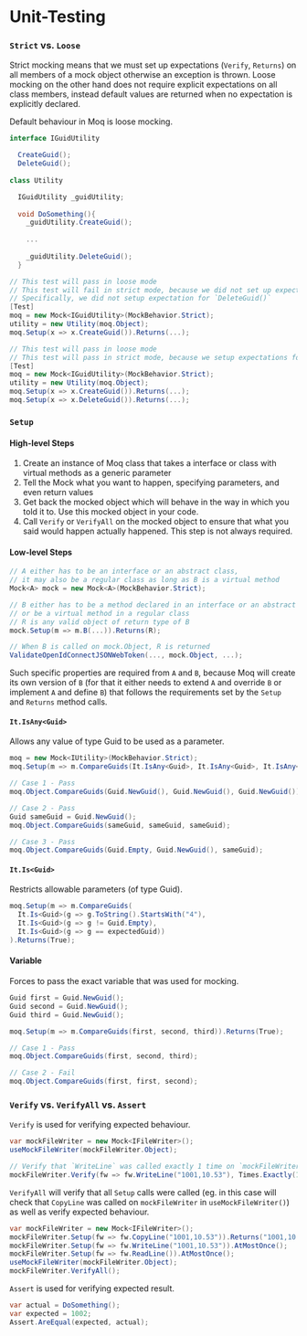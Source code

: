 # Unit-Testing

### `Strict` vs. `Loose`

Strict mocking means that we must set up expectations (`Verify`, `Returns`) on all members of a mock object otherwise an exception is thrown. Loose mocking on the other hand does not require explicit expectations on all class members, instead default values are returned when no expectation is explicitly declared.

Default behaviour in Moq is loose mocking.

```C#
interface IGuidUtility

  CreateGuid();
  DeleteGuid();
  
class Utility

  IGuidUtility _guidUtility;
  
  void DoSomething(){
    _guidUtility.CreateGuid();
    
    ...
    
    _guidUtility.DeleteGuid();
  }

// This test will pass in loose mode
// This test will fail in strict mode, because we did not set up expectations for all members of the `moq`
// Specifically, we did not setup expectation for `DeleteGuid()`
[Test]
moq = new Mock<IGuidUtility>(MockBehavior.Strict);
utility = new Utility(moq.Object);
moq.Setup(x => x.CreateGuid()).Returns(...);

// This test will pass in loose mode
// This test will pass in strict mode, because we setup expectations for all members of the `moq`
[Test]
moq = new Mock<IGuidUtility>(MockBehavior.Strict);
utility = new Utility(moq.Object);
moq.Setup(x => x.CreateGuid()).Returns(...);
moq.Setup(x => x.DeleteGuid()).Returns(...);
```

### `Setup`

#### High-level Steps
1. Create an instance of Moq class that takes a interface or class with virtual methods as a generic parameter
2. Tell the Mock what you want to happen, specifying parameters, and even return values
3. Get back the mocked object which will behave in the way in which you told it to. Use this mocked object in your code.
4. Call `Verify` or `VerifyAll` on the mocked object to ensure that what you said would happen actually happened. This step is not always required.

#### Low-level Steps
```C#
// A either has to be an interface or an abstract class, 
// it may also be a regular class as long as B is a virtual method
Mock<A> mock = new Mock<A>(MockBehavior.Strict);

// B either has to be a method declared in an interface or an abstract class, 
// or be a virtual method in a regular class
// R is any valid object of return type of B
mock.Setup(m => m.B(...)).Returns(R);

// When B is called on mock.Object, R is returned
ValidateOpenIdConnectJSONWebToken(..., mock.Object, ...);
```

Such specific properties are required from `A` and `B`, because Moq will create its own version of `B` (for that it either needs to extend `A` and override `B` or implement `A` and define `B`) that follows the requirements set by the `Setup` and `Returns` method calls.

#### `It.IsAny<Guid>`
Allows any value of type Guid to be used as a parameter.

```C#
moq = new Mock<IUtility>(MockBehavior.Strict);
moq.Setup(m => m.CompareGuids(It.IsAny<Guid>, It.IsAny<Guid>, It.IsAny<Guid>)).Returns(True);

// Case 1 - Pass
moq.Object.CompareGuids(Guid.NewGuid(), Guid.NewGuid(), Guid.NewGuid());

// Case 2 - Pass
Guid sameGuid = Guid.NewGuid();
moq.Object.CompareGuids(sameGuid, sameGuid, sameGuid);

// Case 3 - Pass
moq.Object.CompareGuids(Guid.Empty, Guid.NewGuid(), sameGuid);
```

#### `It.Is<Guid>`
Restricts allowable parameters (of type Guid).

```C#
moq.Setup(m => m.CompareGuids(
  It.Is<Guid>(g => g.ToString().StartsWith("4"), 
  It.Is<Guid>(g => g != Guid.Empty), 
  It.Is<Guid>(g => g == expectedGuid))
).Returns(True);
```

#### Variable
Forces to pass the exact variable that was used for mocking.

```C#
Guid first = Guid.NewGuid();
Guid second = Guid.NewGuid();
Guid third = Guid.NewGuid();

moq.Setup(m => m.CompareGuids(first, second, third)).Returns(True);

// Case 1 - Pass
moq.Object.CompareGuids(first, second, third);

// Case 2 - Fail
moq.Object.CompareGuids(first, first, second);
```

### `Verify` vs. `VerifyAll` vs. `Assert`

`Verify` is used for verifying expected behaviour.
```C#
var mockFileWriter = new Mock<IFileWriter>();
useMockFileWriter(mockFileWriter.Object);

// Verify that `WriteLine` was called exactly 1 time on `mockFileWriter` in `useMockFileWriter()`
mockFileWriter.Verify(fw => fw.WriteLine("1001,10.53"), Times.Exactly(1));
```

`VerifyAll` will verify that all `Setup` calls were called (eg. in this case will check that `CopyLine` was called on `mockFileWriter` in `useMockFileWriter()`) as well as verify expected behaviour.
```C#
var mockFileWriter = new Mock<IFileWriter>();
mockFileWriter.Setup(fw => fw.CopyLine("1001,10.53")).Returns("1001,10.53");
mockFileWriter.Setup(fw => fw.WriteLine("1001,10.53")).AtMostOnce();
mockFileWriter.Setup(fw => fw.ReadLine()).AtMostOnce();
useMockFileWriter(mockFileWriter.Object);
mockFileWriter.VerifyAll();
```

`Assert` is used for verifying expected result.
```C#
var actual = DoSomething();
var expected = 1002;
Assert.AreEqual(expected, actual);
```
